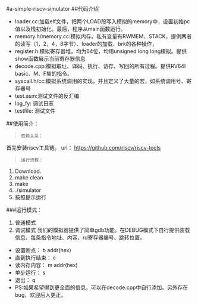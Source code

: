 #a-simple-riscv-simulator
##代码介绍
* loader.cc:加载elf文件，把两个LOAD段写入模拟的memory中，设置初始pc值以及栈初始化。最后，程序从main函数运行。
* memory.h/memory.cc:模拟内存。私有变量有RWMEM、STACK，提供两者的读写（1，2，4，8字节）、loader的加载、brk的各种操作，
* register.h:模拟寄存器堆。均为64位，均用unsigned long long模拟。提供show函数展示当前寄存器信息
* decode.cpp:模拟取址、译码、执行、访存、写回的所有过程。提供RV64I basic、M、F集的指令。
* syscall.h/cc:模拟系统调用的实现，并且定义了大量的宏，如系统调用号、寄存器号
* test.asm:测试文件的反汇编
* log_fy: 调试日志
* testfile: 测试文件

##使用简介：
>     依赖关系：
首先安装riscv工具链。
url： https://github.com/riscv/riscv-tools

>     运行流程：
1. Download.
2. make clean
3. make
4. ./simulator
5. 按照提示运行

###运行模式：
1. 普通模式
2. 调试模式
我们的模拟器提供了简单gdb功能。在DEBUG模式下自行提供装载信息、每条指令地址、内容、rd寄存器编号、跳转位置。
* 设置断点： b addr(hex)
* 直到执行结束： c
* 读内存内容： m addr(hex)
* 单步运行： s
* 退出： q
* PS:如果希望得到更全面的信息，可以在decode.cpp中自行添加。另外存在bug，欢迎后人更正。


